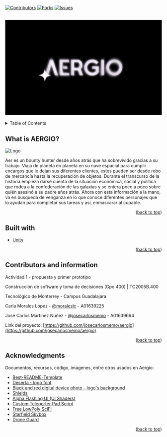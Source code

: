 <div id="top"></div>

<!-- PROJECT SHIELDS -->
<!--
*** I'm using markdown "reference style" links for readability.
*** Reference links are enclosed in brackets [ ] instead of parentheses ( ).
*** See the bottom of this document for the declaration of the reference variables
*** for contributors-url, forks-url, etc. This is an optional, concise syntax you may use.
*** https://www.markdownguide.org/basic-syntax/#reference-style-links
-->
[![Contributors][contributors-shield]][contributors-url]
[![Forks][forks-shield]][forks-url]
[![Issues][issues-shield]][issues-url]



<!-- PROJECT LOGO -->
<br />
<div align="center">
  <a href="https://github.com/josecarlosmemo/aergio">
    <img src="./ArchivosExtra/Logotipo.png" alt="Logo">
  </a>
  </p>
</div>



<!-- TABLE OF CONTENTS -->
<details>
  <summary>Table of Contents</summary>
  <ol>
    <li>
      <a href="#about-the-project">About The Project</a>
      <ul>
        <li><a href="#built-with">Built With</a></li>
      </ul>
    </li>
    <li><a href="#contributing">Contributing</a></li>
    <li><a href="#contact">Contact</a></li>
    <li><a href="#acknowledgments">Acknowledgments</a></li>
  </ol>
</details>



<!-- ABOUT THE PROJECT -->
## What is AERGIO?

<img src="./ArchivosExtra/Demo_game.png" alt="Logo">

Aer es un bounty hunter desde años atrás que ha sobrevivido gracias a su trabajo. Viaja de planeta en planeta en su nave espacial para cumplir encargos que le dejan sus diferentes clientes, estos pueden ser desde robo de mercancía hasta la recuperación de objetos.
Durante el transcurso de la historia empieza darse cuenta de la situación económica, social y política que rodea a la confederación de las galaxias y se entera poco a poco sobre quién asesinó a su padre años atrás.
Ahora con esta información a la mano, va en busqueda de venganza en lo que conoce diferentes personajes que lo ayudan para completar sus tareas y así, enmascarar al cupable.

<p align="right">(<a href="#top">back to top</a>)</p>



## Built with

* [Unity](https://unity.com/es)

<p align="right">(<a href="#top">back to top</a>)</p>


<!-- CONTACT -->
## Contributors and information

Actividad 1 - propuesta y primer prototipo 

Construcción de software y toma de decisiones (Gpo 400) | TC2005B.400


Tecnológico de Monterrey - Campus Guadalajara



Carla Morales López - [@moraleslc](https://github.com/moraleslc) - A01639225

José Carlos Martínez Núñez - [@josecarlosmemo](https://github.com/josecarlosmemo) - A01639664

Link del proyecto: [https://github.com/josecarlosmemo/aergio](https://github.com/josecarlosmemo/aergio)

<p align="right">(<a href="#top">back to top</a>)</p>



<!-- ACKNOWLEDGMENTS -->
## Acknowledgments

Documentos, recursos, código, imágenes, entre otros usados en Aergio:

* [Best-README-Template](https://github.com/othneildrew/Best-README-Template)
* [Deserta - logo font](https://www.behance.net/gallery/134622603/Deserta-FREE-FONT/modules/761819889)
* [Black and red digital device photo - logo's background](https://unsplash.com/photos/vS3bTz1dZ9U)
* [Shields](https://shields.io/)
* [Alpha Flashing UI (UI Shaders)](https://assetstore.unity.com/packages/tools/gui/alpha-flashing-ui-ui-shaders-164360)
* [Custom Teleporter Pad Script](https://assetstore.unity.com/packages/tools/custom-teleporter-pad-script-20098)
* [Free LowPoly SciFi](https://assetstore.unity.com/packages/3d/environments/sci-fi/free-lowpoly-scifi-110070)
* [Starfield Skybox](https://assetstore.unity.com/packages/2d/textures-materials/sky/starfield-skybox-92717)
* [Drone Guard](https://assetstore.unity.com/packages/3d/characters/robots/drone-guard-175607)

<p align="right">(<a href="#top">back to top</a>)</p>



<!-- MARKDOWN LINKS & IMAGES -->
<!-- https://www.markdownguide.org/basic-syntax/#reference-style-links -->
[contributors-shield]: https://img.shields.io/badge/contributors-2-green
[contributors-url]: https://github.com/josecarlosmemo/aergio/graphs/contributors
[forks-shield]: https://img.shields.io/github/forks/josecarlosmemo/aergio
[forks-url]: https://github.com/josecarlosmemo/aergio/network/members
[issues-shield]: https://img.shields.io/github/issues/josecarlosmemo/aergio
[issues-url]: https://github.com/josecarlosmemo/aergio/issues
[product-screenshot]: images/screenshot.png
